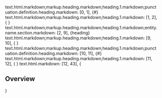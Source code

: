 text.html.markdown;markup.heading.markdown;heading.1.markdown;punctuation.definition.heading.markdown: [0, 1], {#}
text.html.markdown;markup.heading.markdown;heading.1.markdown: [1, 2], { }
text.html.markdown;markup.heading.markdown;heading.1.markdown;entity.name.section.markdown: [2, 9], {heading}
text.html.markdown;markup.heading.markdown;heading.1.markdown: [9, 10], { }
text.html.markdown;markup.heading.markdown;heading.1.markdown;punctuation.definition.heading.markdown: [10, 11], {#}
text.html.markdown;markup.heading.markdown;heading.1.markdown: [11, 12], {
}
text.html.markdown: [12, 43], {<h2 id="overview">Overview</h2>}